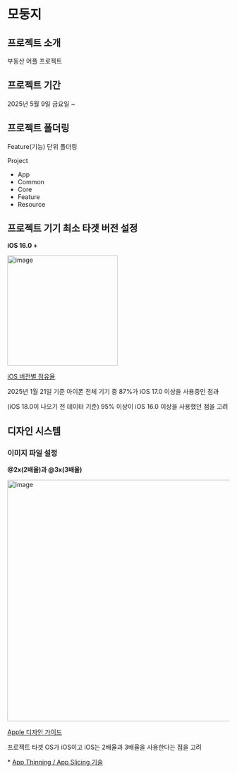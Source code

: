 # 모둥지

## 프로젝트 소개
부동산 어플 프로젝트

## 프로젝트 기간
2025년 5월 9일 금요일 ~

## 프로젝트 폴더링
Feature(기능) 단위 폴더링

Project
- App
- Common
- Core
- Feature
- Resource


## 프로젝트 기기 최소 타겟 버전 설정
**iOS 16.0 +**

<img width="250" alt="image" src="https://github.com/user-attachments/assets/24a047ba-3b9d-431f-9ddc-3e07f97eda65"/>

[iOS 버전별 점유율](https://developer.apple.com/kr/support/app-store/)

2025년 1월 21일 기준 아이폰 전체 기기 중 87%가 iOS 17.0 이상을 사용중인 점과 

(iOS 18.0이 나오기 전 데이터 기준) 95% 이상이 iOS 16.0 이상을 사용했던 점을 고려

## 디자인 시스템
### 이미지 파일 설정
**@2x(2배율)과 @3x(3배율)**

<img width="547" alt="image" src="https://github.com/user-attachments/assets/dd2a3261-55ed-4900-a2be-7a2c55e8c2a9" />

[Apple 디자인 가이드](https://developer.apple.com/design/human-interface-guidelines/images)

프로젝트 타겟 OS가 iOS이고 iOS는 2배율과 3배율을 사용한다는 점을 고려

\* [App Thinning / App Slicing 기술](https://developer.apple.com/kr/videos/play/wwdc2015/404)
